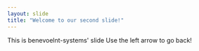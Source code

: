 ```yaml
---
layout: slide
title: "Welcome to our second slide!"
---
```

This is benevoelnt-systems' slide
Use the left arrow to go back!
